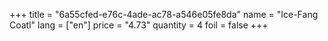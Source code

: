+++
title = "6a55cfed-e76c-4ade-ac78-a546e05fe8da"
name = "Ice-Fang Coatl"
lang = ["en"]
price = "4.73"
quantity = 4
foil = false
+++
